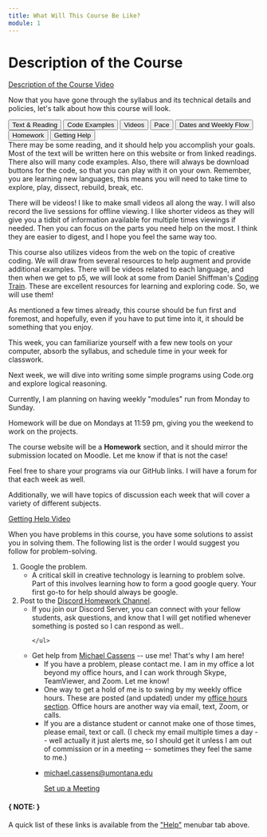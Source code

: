```yaml
---
title: What Will This Course Be Like?
module: 1
---
```


# Description of the Course

<a href="//youtu.be/xpAj1T8-sMo" data-lity>Description of the Course Video</a>

Now that you have gone through the syllabus and its technical details and policies, let's talk about how this course will look.

<div class="tab">
  <button class="tablinks active" onclick="openTab(event, 'Text')">Text & Reading</button>
  <button class="tablinks" onclick="openTab(event, 'Code')">Code Examples</button>
  <button class="tablinks" onclick="openTab(event, 'Videos')">Videos</button>
  <button class="tablinks" onclick="openTab(event, 'Pace')">Pace</button>
  <button class="tablinks" onclick="openTab(event, 'Dates')">Dates and Weekly Flow</button>
  <button class="tablinks" onclick="openTab(event, 'Homework')">Homework</button>
  <button class="tablinks" onclick="openTab(event, 'Help')">Getting Help</button>
</div>

<div id="Text" class="tabcontent" style="display:block">
There may be some reading, and it should help you accomplish your goals. Most of the text will be written here on this website or from linked readings.
</div>

<div id="Code" class="tabcontent">
There also will many code examples. Also, there will always be download buttons for the code, so that you can play with it on your own. Remember, you are learning new languages, this means you will need to take time to explore, play, dissect, rebuild, break, etc.
</div>
<div id="Videos" class="tabcontent">
<p>There will be videos! I like to make small videos all along the way.  I will also record the live sessions for offline viewing.  I like shorter videos as they will give you a tidbit of information available for multiple times viewings if needed.  Then you can focus on the parts you need help on the most.  I think they are easier to digest, and I hope you feel the same way too.</p>
<p>This course also utilizes videos from the web on the topic of creative coding. We will draw from several resources to help augment and provide additional examples. There will be videos related to each language, and then when we get to p5, we will look at some from Daniel Shiffman's <a href="https://thecodingtrain.com" target="_blank">Coding Train</a>. These are excellent resources for learning and exploring code. So, we will use them!</p>
</div>
<div id="Pace" class="tabcontent">
<p>As mentioned a few times already, this course should be fun first and foremost, and hopefully, even if you have to put time into it, it should be something that you enjoy.</p>
<p>This week, you can familiarize yourself with a few new tools on your computer, absorb the syllabus, and schedule time in your week for classwork.</p>
<p>Next week, we will dive into writing some simple programs using Code.org and explore logical reasoning.</p>
</div>
<div id="Dates" class="tabcontent">
<p>Currently, I am planning on having weekly "modules" run from Monday to Sunday.</p>
<p>Homework will be due on Mondays at 11:59 pm, giving you the weekend to work on the projects.</p>
</div>
<div id="Homework" class="tabcontent">
<p>The course website will be a <b>Homework</b> section, and it should mirror the submission located on Moodle.  Let me know if that is not the case!</p>
<p>Feel free to share your programs via our GitHub links.  I will have a forum for that each week as well.</p>
<p>Additionally, we will have topics of discussion each week that will cover a variety of different subjects.</p>
</div>
<div id="Help" class="tabcontent">

<p><a href="//www.youtube.com/embed/YMNx52LmLNA" data-lity>Getting Help Video</a></p>
<p>When you have problems in this course, you have some solutions to assist you in solving them. The following list is the order I would suggest you follow for problem-solving.</p>
<ol>
<li>
    Google the problem.
    <ul>
    <li>
     A critical skill in creative technology is learning to problem solve. Part of this involves learning how to form a good google query. Your first go-to for help should always be google.
    </li>
    </ul>
</li>
<li>Post to the <a href="https://discord.gg/AdEpbQEpSu" target="_blank">Discord Homework Channel</a>.
    <ul>
    <li>If you join our Discord Server, you can connect with your fellow students, ask questions, and know that I will get notified whenever something is posted so I can respond as well..</li>
    
    </ul>
</li>
<li>Get help from <a href="https://montana-media-arts.github.io/MART120-Fall2023/instructors/#instructor-prof-michael-cassens">Michael Cassens</a> -- use me! That's why I am here!
    <ul>
    <li>If you have a problem, please contact me.  I am in my office a lot beyond my office hours, and I can work through Skype, TeamViewer, and Zoom.  Let me know!
    </li>
    <li>One way to get a hold of me is to swing by my weekly office hours. These are posted (and updated) under my <a href="https://montana-media-arts.github.io/MART120-Fall2023/instructors/#office-hours">office hours section</a>. Office hours are another way via email, text, Zoom, or calls.
    </li>
    <li>If you are a distance student or cannot make one of those times, please email, text or call. (I check my email multiple times a day -- well actually it just alerts me, so I should get it unless I am out of commission or in a meeting -- sometimes they feel the same to me.)
    </li>
    <li>
        <p><a href="mailto:michael.cassens@umontana.edu?subject=120%20Question">michael.cassens@umontana.edu</a></p>
        <a href="https://calendly.com/michael-cassens/120-meeting" target="_blank">Set up a Meeting</a>
    </li>
    </ul>
</li>
</ol>
</div>

#### { NOTE: }
A quick list of these links is available from the ["Help"]({{site.baseurl}}/help/) menubar tab above.
